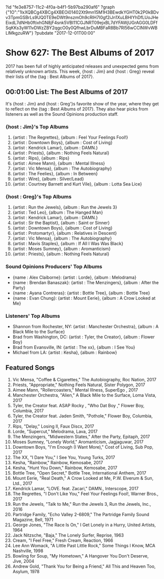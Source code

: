 ?id "fe3e8757-11c2-4f0a-b4f1-5b97ba290af6"
?graph {"1O":"1lxXQBCg4XBCg4XBEOi01402Xt9mn15M1H3BEwdkYGHT0k2P0kBDvv3TpmGSBrLs9UQ0TE9eDWt9nszmOh9cRlH7I0gf2iJn1XuLBHIYhDfLUoJHeEixdL7dNHb0ftixhGN8jF4snk5VBI11CGJNRT09ejxBL7dYFAWjUGrAGG0LDFfSqKKs3yW11vDWzZBY2qgcO0y0QfhwLbrDuMBFaR8Bb7Rl56wCClNWvWBLlMkgzuRW"}
?pubdate "2017-12-01T00:00"
# Show 627: The Best Albums of 2017



2017 has been full of highly anticipated releases and unexpected gems from relatively unknown artists. This week, {host : Jim} and {host : Greg} reveal their lists of the {tag : Best Albums of 2017}.



## 00:01:00 List: The Best Albums of 2017

It's {host : Jim} and {host : Greg'}s favorite show of the year, where they get to reflect on the {tag : Best Albums of 2017}. They also hear picks from listeners as well as the Sound Opinions production staff.


### {host : Jim}'s Top Albums

1. {artist : The Regrettes}, {album : Feel Your Feelings Fool!}
2. {artist : Downtown Boys}, {album : Cost of Living}
3. {artist : Kendrick Lamar}, {album : DAMN.}
4. {artist : Priests}, {album : Nothing Feels Natural}
5. {artist : Rips}, {album : Rips}
6. {artist : Aimee Mann}, {album : Mental Illness}
7. {artist : Vic Mensa}, {album : The Autobiography}
8. {artist : The Feelies}, {album : In Between}
9. {artist : Wire}, {album : Silver/Lead}
10. {artist : Courtney Barnett and Kurt Vile}, {album : Lotta Sea Lice}


### {host : Greg}'s Top Albums

1. {artist : Run the Jewels}, {album : Run the Jewels 3}
2. {artist : Ted Leo}, {album : The Hanged Man}
3. {artist : Kendrick Lamar}, {album : DAMN.}
4. {artist : Sir the Baptist}, {album : Saint or Sinner}
5. {artist : Downtown Boys}, {album : Cost of Living}
6. {artist : Protomartyr}, {album : Relatives in Descent}
7. {artist : Vic Mensa}, {album : The Autobiography}
8. {artist : Mavis Staples}, {album : If All I Was Was Black}
9. {artist : Moses Sumney}, {album : Aromanticism}
10. {artist : Priests}, {album : Nothing Feels Natural}


### Sound Opinions Producers' Top Albums

- {name : Alex Claiborne}: {artist : Lorde}, {album : Melodrama}
- {name : Brendan Banaszak}: {artist : The Menzingers}, {album : After the Party}
- {name : Ayana Contreras}: {artist : Bottle Tree}, {album : Bottle Tree}
- {name : Evan Chung}: {artist : Mount Eerie}, {album : A Crow Looked at Me}


### Listeners' Top Albums

- Shannon from Rochester, NY: {artist : Manchester Orchestra}, {album : A Black Mile to the Surface}
- Brad from Washington, DC: {artist : Tyler, the Creator}, {album : Flower Boy}
- Brad from Evansville, IN: {artist : The xx}, {album : I See You}
- Michael from LA: {artist : Kesha}, {album : Rainbow}



## Featured Songs

1. Vic Mensa, "Coffee & Cigarettes," The Autobiography, Roc Nation, 2017
2. Priests, "Appropriate," Nothing Feels Natural, Sister Polygon, 2017
3. Aimee Mann, "Rollercoasters," Mental Illness, SuperEgo , 2017
4. Manchester Orchestra, "Alien," A Black Mile to the Surface, Loma Vista, 2017
5. Tyler, the Creator feat. ASAP Rocky , "Who Dat Boy ," Flower Boy, Columbia, 2017
6. Tyler, the Creator feat. Jaden Smith, "Pothole," Flower Boy, Columbia, 2017
7. Rips, "Delay," Losing II, Faux Discx, 2017
8. Lorde, "Supercut," Melodrama, Lava, 2017
9. The Menzingers, "Midwestern States," After the Party, Epitaph, 2017
10. Moses Sumney, "Lonely World," Aromanticism, Jagjaguwar, 2017
11. Downtown Boys, "I'm Enough (I Want More)," Cost of Living, Sub Pop, 2017
12. The XX, "I Dare You," I See You, Young Turks, 2017
13. Kesha, "Rainbow," Rainbow, Kemosabe, 2017
14. Kesha, "Hunt You Down," Rainbow, Kemosabe, 2017
15. Bottle Tree, "Open Secret," Bottle Tree, International Anthem, 2017
16. Mount Eerie, "Real Death," A Crow Looked at Me, P.W. Elverum & Sun, Ltd., 2017
17. Kendrick Lamar, "LOVE. feat. Zacari," DAMN., Interscope, 2017
18. The Regrettes, "I Don't Like You," Feel Your Feelings Fool!, Warner Bros., 2017
19. Run the Jewels, "Talk to Me," Run the Jewels 3, Run the Jewels, Inc., 2016
20. Partridge Family, "Echo Valley 2-6809," The Partridge Family Sound Magazine, Bell, 1971
21. George Jones, "The Race Is On," I Get Lonely in a Hurry, United Artists, 1964
22. Jack Nitzsche, "Baja," The Lonely Surfer, Reprise, 1963
23. Cream, "I Feel Free," Fresh Cream, Reaction, 1966
24. Lee Ann Womack, "A Little Past Little Rock," Some Things I Know, MCA Nashville, 1998
25. Bowling for Soup, "My Hometown," A Hangover You Don't Deserve, Jive, 2004
26. Andrew Gold, "Thank You for Being a Friend," All This and Heaven Too, Asylum, 1978